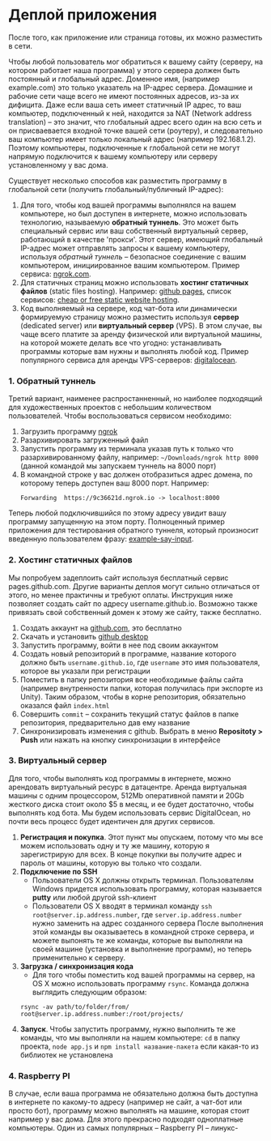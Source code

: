 # Деплой приложения

После того, как приложение или страница готовы, их можно разместить в сети.

Чтобы любой пользователь мог обратиться к вашему сайту (серверу, на котором работает наша программа) у этого сервера должен быть постоянный и глобальный адрес. Доменное имя, (например example.com) это только указатель на IP-адрес сервера. Домашние и рабочие сети чаще всего не имеют постоянных адресов, из-за их дифицита. Даже если ваша сеть имеет статичный IP адрес, то ваш компьютер, подключенный к ней, находится за NAT (Network address translation) – это значит, что глобальный адрес всего один на всю сеть и он присваевается входной точке вашей сети (роутеру), и следовательно ваш компьютер имеет только локальный адрес (например 192.168.1.2). Поэтому компьютеры, подключенные к глобальной сети не могут напрямую подключится к вашему компьютеру или серверу установленному у вас дома.

Существует несколько способов как разместить программу в глобальной сети (получить глобальный/публичный IP-адрес):

1. Для того, чтобы код вашей программы выполнялся на вашем компьютере, но был доступен в интернете, можно использовать технологию, называемую __обратный туннель__. Это может быть специальный сервис или ваш собственный виртуальный сервер, работающий в качестве 'прокси'. Этот сервер, имеющий глобальный IP-адрес может отправлять запросы к вашему компьютеру, используя _обратный туннель_ – безопасное соединение с вашим компьютером, инициированное вашим компьютером. Пример сервиса: [ngrok.com](https://ngrok.com/download).
2. Для статичных страниц можно использовать __хостинг статичных файлов__ (static files hosting). Например: [github pages](https://pages.github.com/), список сервисов: [cheap or free static website hosting](http://alignedleft.com/resources/cheap-web-hosting).
3. Код выполняемый на сервере, код чат-бота или динамически формируемую страницу можно разместить используя __сервер__ (dedicated server) или __виртуальный сервер__ (VPS). В этом случае, вы чаще всего платите за аренду физической или виртуальной машины, на которой можете делать все что угодно: устанавливать программы которые вам нужны и выполнять любой код. Пример популярного сервиса для аренды VPS-серверов: [digitalocean](http://digitalocean.com).


### 1. Обратный туннель

Третий вариант, наименее распростанненный, но наиболее подходящий для художественных проектов с небольшим количеством пользователей. Чтобы воспользоваться сервисом необходимо:

1. Загрузить программу [ngrok](https://ngrok.com/download)
2. Разархивировать загруженный файл
3. Запустить программу из терминала указав путь к только что разархивированному файлу, например: `~/Downloads/ngrok http 8000` (данной командой мы запускаем туннель на 8000 порт)
4. В командной строке у вас должен отобразиться адрес домена, по которому теперь доступен ваш 8000 порт. Например:
    ```
    Forwarding  https://9c36621d.ngrok.io -> localhost:8000
    ```

Теперь любой подключившийся по этому адресу увидит вашу программу запущенную на этом порту. Полноценный пример приложения для тестирования обратного туннеля, который произносит введенную пользователем фразу: [example-say-input](../workshop-simple-interface/example-say-input).


### 2. Хостинг статичных файлов

Мы попробуем задеплоить сайт используя бесплатный сервис pages.github.com. Другие варианты деплоя могут сильно отличаться от этого, но менее практичны и требуют оплаты. Инструкция ниже позволяет создать сайт по адресу username.github.io. Возможно также привязать свой собственный домен к этому же сайту, также бесплатно.

1. Создать аккаунт на [github.com](https://github.com), это бесплатно
2. Скачать и установить [github desktop](https://desktop.github.com/)
3. Запустить программу, войти в нее под своим аккаунтом
4. Создать новый репозиторий в программе, название которого должно быть `username.github.io`, где `username` это имя пользователя, которое вы указали при регистрации
5. Поместить в папку репозитория все необходимые файлы сайта (например внутренности папки, которая получилась при экспорте из Unity). Таким образом, чтобы в корне репозитория, обязательно оказался файл `index.html`
6. Совершить `commit` – сохранить текущий статус файлов в папке репозитория, предварительно дав ему название
7. Синхронизировать изменения с github. Выбрать в меню __Repositoty > Push__ или нажать на кнопку синхронизации в интерфейсе
<!-- 8. Перейти на сайт github.com, найти там только что созданный репозиторий, перейти в его настройки, найти пункт __GitHub Pages__ и выбрать пункт __master branch__ в селекторе __Source__, нажать кнопку __Save__ -->


### 3. Виртуальный сервер

Для того, чтобы выполнять код программы в интернете, можно арендовать виртуальный ресурс в датацентре. Аренда виртуальная машины с одним процессором, 512Mb оперативной памяти и 20Gb жесткого диска стоит около $5 в месяц, и ее будет достаточно, чтобы выполнять код бота. Мы будем использовать сервис DigitalOcean, но почти весь процесс будет идентичен для других сервисов.

1. __Регистрация и покупка__. Этот пункт мы опускаем, потому что мы все можем использовать одну и ту же машину, которую я зарегистрирую для всех. В конце покупки вы получите адрес и пароль от машины, которую вы только что создали.
2. __Подключение по SSH__
    - Пользователи OS X должны открыть терминал. Пользователям Windows придется использовать программу, которая называется __putty__ или любой другой ssh-клиент
    - Пользователи OS X вводят в терминал команду `ssh root@server.ip.address.number`, где `server.ip.address.number` нужно заменить на адрес созданного сервера
    После выполнения этой команды вы оказываетесь в командной строке сервера, и можете выпонять те же команды, которые вы выполняли на своей машине (установка и выполнение программ), но теперь применительно к серверу.
4. __Загрузка / cинхронизация кода__
    - Для того чтобы поместить код вашей программы на сервер, на OS X можно использовать программу `rsync`. Команда должна выглядить следующим образом:
   ```
   rsync -av path/to/folder/from/ root@server.ip.address.number:/root/projects/
   ```
5. __Запуск__. Чтобы запустить программу, нужно выполнить те же команды, что мы выполняли на нашем компьютере: `cd` в папку проекта, `node app.js` и `npm install название-пакета` если какая-то из библиотек не установлена


### 4. Raspberry PI

В случае, если ваша программа не обязательно должна быть доступна в интернете по какому-то адресу (например не сайт, а чат-бот или просто бот), программу можно выполнять на машине, которая стоит например у вас дома. Для этого прекрасно подходят одноплатные компьютеры. Один из самых популярных – Raspberry PI – линукс-
